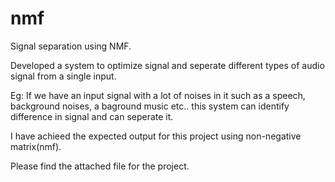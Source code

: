 # nmf
Signal separation using NMF.

Developed a system to optimize signal and seperate different types of audio signal from a single input.

Eg: If we have an input signal with a lot of noises in it such as a speech, background noises, a baground music etc..
this system can identify difference in signal and can seperate it.

I have achieed the expected output for this project using non-negative matrix(nmf).


Please find the attached file for the project.
